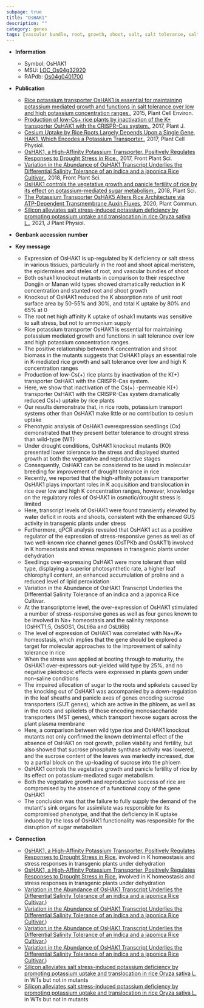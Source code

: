 ```yaml
---
subpage: true
title: "OsHAK1"
description: ""
category: genes
tags: [vascular bundle, root, growth, shoot, salt, salt tolerance, salt stress, tolerance, stress, transporter, biomass, shoot apical meristem, potassium, steles, seedlings, drought, vegetative, drought tolerance, reproductive, homeostasis, breeding, drought stress, drought stress , stress response, leaf, salinity, pollen, panicle, phloem, fertility, plasma membrane, sugar, phosphate, sucrose, sucrose transporter]
---
```


* **Information**  
    + Symbol: OsHAK1  
    + MSU: [LOC_Os04g32920](http://rice.plantbiology.msu.edu/cgi-bin/ORF_infopage.cgi?orf=LOC_Os04g32920)  
    + RAPdb: [Os04g0401700](http://rapdb.dna.affrc.go.jp/viewer/gbrowse_details/irgsp1?name=Os04g0401700)  

* **Publication**  
    + [Rice potassium transporter OsHAK1 is essential for maintaining potassium mediated growth and functions in salt tolerance over low and high potassium concentration ranges.](http://www.ncbi.nlm.nih.gov/pubmed?term=Rice+potassium+transporter+OsHAK1+is+essential+for+maintaining+potassium+mediated+growth+and+functions+in+salt+tolerance+over+low+and+high+potassium+concentration+ranges.%5BTitle%5D), 2015, Plant Cell Environ.
    + [Production of low-Cs+ rice plants by inactivation of the K+ transporter OsHAK1 with the CRISPR-Cas system.](http://www.ncbi.nlm.nih.gov/pubmed?term=Production+of+low-Cs++rice+plants+by+inactivation+of+the+K++transporter+OsHAK1+with+the+CRISPR-Cas+system.%5BTitle%5D), 2017, Plant J.
    + [Cesium Uptake by Rice Roots Largely Depends Upon a Single Gene, HAK1, Which Encodes a Potassium Transporter.](http://www.ncbi.nlm.nih.gov/pubmed?term=Cesium+Uptake+by+Rice+Roots+Largely+Depends+Upon+a+Single+Gene,+HAK1,+Which+Encodes+a+Potassium+Transporter.%5BTitle%5D), 2017, Plant Cell Physiol.
    + [OsHAK1, a High-Affinity Potassium Transporter, Positively Regulates Responses to Drought Stress in Rice.](http://www.ncbi.nlm.nih.gov/pubmed?term=OsHAK1,+a+High-Affinity+Potassium+Transporter,+Positively+Regulates+Responses+to+Drought+Stress+in+Rice.%5BTitle%5D), 2017, Front Plant Sci.
    + [Variation in the Abundance of OsHAK1 Transcript Underlies the Differential Salinity Tolerance of an indica and a japonica Rice Cultivar.](http://www.ncbi.nlm.nih.gov/pubmed?term=Variation+in+the+Abundance+of+OsHAK1+Transcript+Underlies+the+Differential+Salinity+Tolerance+of+an+indica+and+a+japonica+Rice+Cultivar.%5BTitle%5D), 2018, Front Plant Sci.
    + [OsHAK1 controls the vegetative growth and panicle fertility of rice by its effect on potassium-mediated sugar metabolism.](http://www.ncbi.nlm.nih.gov/pubmed?term=OsHAK1+controls+the+vegetative+growth+and+panicle+fertility+of+rice+by+its+effect+on+potassium-mediated+sugar+metabolism.%5BTitle%5D), 2018, Plant Sci.
    + [The Potassium Transporter OsHAK5 Alters Rice Architecture via ATP-Dependent Transmembrane Auxin Fluxes](http://www.ncbi.nlm.nih.gov/pubmed?term=The+Potassium+Transporter+OsHAK5+Alters+Rice+Architecture+via+ATP-Dependent+Transmembrane+Auxin+Fluxes%5BTitle%5D), 2020, Plant Commun.
    + [Silicon alleviates salt stress-induced potassium deficiency by promoting potassium uptake and translocation in rice Oryza sativa L.](http://www.ncbi.nlm.nih.gov/pubmed?term=Silicon+alleviates+salt+stress-induced+potassium+deficiency+by+promoting+potassium+uptake+and+translocation+in+rice+Oryza+sativa+L.%5BTitle%5D), 2021, J Plant Physiol.

* **Genbank accession number**  

* **Key message**  
    + Expression of OsHAK1 is up-regulated by K deficiency or salt stress in various tissues, particularly in the root and shoot apical meristem, the epidermises and steles of root, and vascular bundles of shoot
    + Both oshak1 knockout mutants in comparison to their respective Dongjin or Manan wild types showed dramatically reduction in K concentration and stunted root and shoot growth
    + Knockout of OsHAK1 reduced the K absorption rate of unit root surface area by 50-55% and 30%, and total K uptake by 80% and 65% at 0
    + The root net high affinity K uptake of oshak1 mutants was sensitive to salt stress, but not to ammonium supply
    + Rice potassium transporter OsHAK1 is essential for maintaining potassium mediated growth and functions in salt tolerance over low and high potassium concentration ranges.
    + The positive relationship between K concentration and shoot biomass in the mutants suggests that OsHAK1 plays an essential role in K-mediated rice growth and salt tolerance over low and high K concentration ranges
    + Production of low-Cs(+) rice plants by inactivation of the K(+) transporter OsHAK1 with the CRISPR-Cas system.
    + Here, we show that inactivation of the Cs(+) -permeable K(+) transporter OsHAK1 with the CRISPR-Cas system dramatically reduced Cs(+) uptake by rice plants
    + Our results demonstrate that, in rice roots, potassium transport systems other than OsHAK1 make little or no contribution to cesium uptake
    + Phenotypic analysis of OsHAK1 overexpression seedlings (Ox) demonstrated that they present better tolerance to drought stress than wild-type (WT)
    + Under drought conditions, OsHAK1 knockout mutants (KO) presented lower tolerance to the stress and displayed stunted growth at both the vegetative and reproductive stages
    + Consequently, OsHAK1 can be considered to be used in molecular breeding for improvement of drought tolerance in rice
    + Recently, we reported that the high-affinity potassium transporter OsHAK1 plays important roles in K acquisition and translocation in rice over low and high K concentration ranges, however, knowledge on the regulatory roles of OsHAK1 in osmotic/drought stress is limited
    + Here, transcript levels of OsHAK1 were found transiently elevated by water deficit in roots and shoots, consistent with the enhanced GUS activity in transgenic plants under stress
    + Furthermore, qPCR analysis revealed that OsHAK1 act as a positive regulator of the expression of stress-responsive genes as well as of two well-known rice channel genes (OsTPKb and OsAKT1) involved in K homeostasis and stress responses in transgenic plants under dehydration
    + Seedlings over-expressing OsHAK1 were more tolerant than wild type, displaying a superior photosynthetic rate, a higher leaf chlorophyll content, an enhanced accumulation of proline and a reduced level of lipid peroxidation
    + Variation in the Abundance of OsHAK1 Transcript Underlies the Differential Salinity Tolerance of an indica and a japonica Rice Cultivar.
    + At the transcriptome level, the over-expression of OsHAK1 stimulated a number of stress-responsive genes as well as four genes known to be involved in Na+ homeostasis and the salinity response (OsHKT1;5, OsSOS1, OsLti6a and OsLti6b)
    + The level of expression of OsHAK1 was correlated with Na+/K+ homeostasis, which implies that the gene should be explored a target for molecular approaches to the improvement of salinity tolerance in rice
    + When the stress was applied at booting through to maturity, the OsHAK1 over-expressors out-yielded wild type by 25%, and no negative pleiotropic effects were expressed in plants gown under non-saline conditions
    + The impaired allocation of sugar to the roots and spikelets caused by the knocking out of OsHAK1 was accompanied by a down-regulation in the leaf sheaths and panicle axes of genes encoding sucrose transporters (SUT genes), which are active in the phloem, as well as in the roots and spikelets of those encoding monosaccharide transporters (MST genes), which transport hexose sugars across the plant plasma membrane
    + Here, a comparison between wild type rice and OsHAK1 knockout mutants not only confirmed the known detrimental effect of the absence of OsHAK1 on root growth, pollen viability and fertility, but also showed that sucrose phosphate synthase activity was lowered, and the sucrose content of the leaves was markedly increased, due to a partial block on the up-loading of sucrose into the phloem
    + OsHAK1 controls the vegetative growth and panicle fertility of rice by its effect on potassium-mediated sugar metabolism.
    + Both the vegetative growth and reproductive success of rice are compromised by the absence of a functional copy of the gene OsHAK1
    + The conclusion was that the failure to fully supply the demand of the mutant's sink organs for assimilate was responsible for its compromised phenotype, and that the deficiency in K uptake induced by the loss of OsHAK1 functionality was responsible for the disruption of sugar metabolism

* **Connection**  
    + [OsHAK1, a High-Affinity Potassium Transporter, Positively Regulates Responses to Drought Stress in Rice.](OsTPKb+and+OsAKT1) involved in K homeostasis and stress responses in transgenic plants under dehydration
    + [OsHAK1, a High-Affinity Potassium Transporter, Positively Regulates Responses to Drought Stress in Rice.](OsTPKb+and+OsAKT1) involved in K homeostasis and stress responses in transgenic plants under dehydration
    + [Variation in the Abundance of OsHAK1 Transcript Underlies the Differential Salinity Tolerance of an indica and a japonica Rice Cultivar.](OsHKT1;5,+OsSOS1,+OsLti6a+and+OsLti6b))
    + [Variation in the Abundance of OsHAK1 Transcript Underlies the Differential Salinity Tolerance of an indica and a japonica Rice Cultivar.](OsHKT1;5,+OsSOS1,+OsLti6a+and+OsLti6b))
    + [Variation in the Abundance of OsHAK1 Transcript Underlies the Differential Salinity Tolerance of an indica and a japonica Rice Cultivar.](OsHKT1;5,+OsSOS1,+OsLti6a+and+OsLti6b))
    + [Variation in the Abundance of OsHAK1 Transcript Underlies the Differential Salinity Tolerance of an indica and a japonica Rice Cultivar.](OsHKT1;5,+OsSOS1,+OsLti6a+and+OsLti6b))
    + [Silicon alleviates salt stress-induced potassium deficiency by promoting potassium uptake and translocation in rice Oryza sativa L.](OsSKOR) in WTs but not in mutants
    + [Silicon alleviates salt stress-induced potassium deficiency by promoting potassium uptake and translocation in rice Oryza sativa L.](OsSKOR) in WTs but not in mutants



